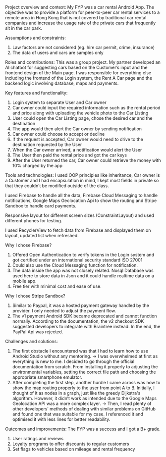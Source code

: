 Project overview and context:
My FYP was a car rental Android App. The objective was to provide a platform for peer-to-peer car rental services to a remote area in Hong Kong that is not covered by traditional car rental companies and increase the usage rate of the private cars that frequently sit in the car park.

Assumptions and constraints:
1. Law factors are not considered (eg. hire car permit, crime, insurance)
2. The data of users and cars are samples only

Roles and contributions:
This was a group project. My partner developed an AI chatbot for suggesting cars based on the Customer’s input and the frontend design of the Main page. I was responsible for everything else including the frontend of the Login system, the Rent A Car page and the backend logic involving database, maps and payments.

Key features and functionality:
1. Login system to separate User and Car owner
2. Car owner could input the required information such as the rental period and price along with uploading the vehicle photo to the Car Listing
3. User could open the Car Listing page, chose the desired car and the destination
4. The app would then alert the Car owner by sending notification
5. Car owner could choose to accept or decline
6. If the request is accepted, Car owner would need to drive to the destination requested by the User
7. When the Car owner arrived, a notification would alert the User
8. The User then paid the rental price and got the car keys
9. After the User returned the car, Car owner could retrieve the money with 10% charged by the app

Tools and technologies:
I used OOP principles like inheritance, Car owner is a Customer and I had encapsulation in mind, I kept most fields in private so that they couldn’t be modified outside of the class. 

I used Firebase to handle all the data, Firebase Cloud Messaging to handle notifications, Google Maps Geolocation Api to show the routing and Stripe Sandbox to handle card payments. 

Responsive layout for different screen sizes (ConstraintLayout) and used different phones for testing. 

I used RecyclerView to fetch data from Firebase and displayed them on layout, updated list when refreshed. 

Why I chose Firebase?
1. Offered Open Authentication to verify tokens in the Login system and got certified under an international security standard ISO 27001
2. Could also use the Cloud Messaging function for notification.
3. The data inside the app was not closely related. Nosql Database was used here to store data in Json and it could handle realtime data on a mobile app.
4. Free tier with minimal cost and ease of use.

Why I chose Stripe Sandbox?
1. Similar to Paypal, it was a hosted payment gateway handled by the provider. I only needed to adjust the payment flow.
2. The v1 payment Android SDK became deprecated and cannot function normally. According to the documentation, the v2 checkout SDK suggested developers to integrate with Braintree instead. In the end, the PayPal Api was rejected.

Challenges and solutions:
1. The first obstacle I encountered was that I had to learn how to use Android Studio without any mentoring.
-> I was overwhelmed at first as everything is new to me. I decided to go through the official documentation from scratch. From installing it properly to adjusting the environmental variables, setting the correct file path and choosing the appropriate smartphone emulator.
2. After completing the first step, another hurdle I came across was how to show the map routing properly to the user from point A to B. Initially, I thought of it as nodes in a graph, just like the greedy Dijkstra's algorithm. However, it didn’t work as intended due to the Google Maps Geolocation API was a more complex layer.
-> Then, I read plenty of other developers’ methods of dealing with similar problems on GitHub and found one that was suitable for my case. I referenced it and optimised it with less lines for better readability.

Outcomes and improvements:
The FYP was a success and I got a B+ grade.
1. User ratings and reviews
2. Loyalty programs to offer discounts to regular customers
3. Set flags to vehicles based on mileage and rental frequency
